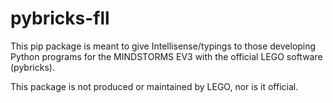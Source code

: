 # pybricks-fll

This pip package is meant to give Intellisense/typings to those developing Python programs for the MINDSTORMS EV3 with the official LEGO software (pybricks).

This package is not produced or maintained by LEGO, nor is it official.
